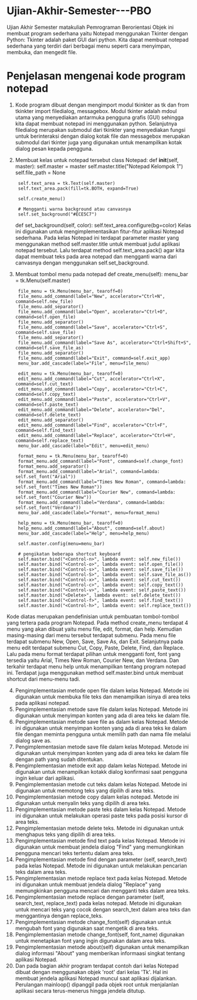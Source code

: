 # Ujian-Akhir-Semester---PBO
Ujian Akhir Semester matakuliah Pemrograman Berorientasi Objek ini membuat program sederhana yaitu Notepad menggunakan Tkinter dengan Python: Tkinter adalah paket GUI dari python. Kita dapat membuat notepad sederhana yang terdiri dari berbagai menu seperti cara menyimpan, membuka, dan mengedit file.

# Penjelasan mengenai kode program notepad
1. Kode program dibuat dengan mengimport modul tkinkter as tk dan from tkinkter import filedialog, messagebox. Modul tkinter adalah mdoul utama yang menyediakan antarmuka pengguna grafis (GUI) sehingga kita dapat membuat notepad ini menggunakan python. Selanjutnya filedialog merupakan submodul dari tkinkter yang menyediakan fungsi untuk berinteraksi dengan dialog kotak file dan messagebox merupakan submodul dari tkinter juga yang digunakan untuk menampilkan kotak dialog pesan kepada pengguna.  
2. Membuat kelas untuk notepad tersebut
    class Notepad:
    def __init__(self, master):
        self.master = master
        self.master.title("Notepad Kelompok 1")
        self.file_path = None

        self.text_area = tk.Text(self.master)
        self.text_area.pack(fill=tk.BOTH, expand=True)

        self.create_menu()
        
        # Mengganti warna background atau canvasnya
        self.set_background("#ECE5C7")
        
    def set_background(self, color):
        self.text_area.configure(bg=color)
Kelas ini digunakan untuk mengimplementasikan fitur-fitur aplikasi Notepad sederhana. Pada kelas Notepad ini terdapat parameter master yang menggunakan method self.master.title untuk membuat judul aplikasi notepad tersebut. Lalu terdapat method self.text_area.pack() agar kita dapat membuat teks pada area notepad dan mengganti warna dari canvasnya dengan menggunakan self.set_background.    

3. Membuat tombol menu pada notepad
def create_menu(self):
        menu_bar = tk.Menu(self.master)

        file_menu = tk.Menu(menu_bar, tearoff=0)
        file_menu.add_command(label="New", accelerator="Ctrl+N", command=self.new_file)
        file_menu.add_separator()
        file_menu.add_command(label="Open", accelerator="Ctrl+O", command=self.open_file)
        file_menu.add_separator()
        file_menu.add_command(label="Save", accelerator="Ctrl+S", command=self.save_file)
        file_menu.add_separator()
        file_menu.add_command(label="Save As", accelerator="Ctrl+Shift+S", command=self.save_file_as)
        file_menu.add_separator()
        file_menu.add_command(label="Exit", command=self.exit_app)
        menu_bar.add_cascade(label="File", menu=file_menu)

        edit_menu = tk.Menu(menu_bar, tearoff=0)
        edit_menu.add_command(label="Cut", accelerator="Ctrl+X", command=self.cut_text)
        edit_menu.add_command(label="Copy", accelerator="Ctrl+C", command=self.copy_text)
        edit_menu.add_command(label="Paste", accelerator="Ctrl+V", command=self.paste_text)
        edit_menu.add_command(label="Delete", accelerator="Del", command=self.delete_text)
        edit_menu.add_separator()
        edit_menu.add_command(label="Find", accelerator="Ctrl+F", command=self.find_text)
        edit_menu.add_command(label="Replace", accelerator="Ctrl+H", command=self.replace_text)
        menu_bar.add_cascade(label="Edit", menu=edit_menu)

        format_menu = tk.Menu(menu_bar, tearoff=0)
        format_menu.add_command(label="Font", command=self.change_font)
        format_menu.add_separator()
        format_menu.add_command(label="Arial", command=lambda: self.set_font("Arial"))
        format_menu.add_command(label="Times New Roman", command=lambda: self.set_font("Times New Roman"))
        format_menu.add_command(label="Courier New", command=lambda: self.set_font("Courier New"))
        format_menu.add_command(label="Verdana", command=lambda: self.set_font("Verdana"))
        menu_bar.add_cascade(label="Format", menu=format_menu)

        help_menu = tk.Menu(menu_bar, tearoff=0)
        help_menu.add_command(label="About", command=self.about)
        menu_bar.add_cascade(label="Help", menu=help_menu)

        self.master.config(menu=menu_bar)

        # pengikatan beberapa shortcut keyboard
        self.master.bind("<Control-n>", lambda event: self.new_file())
        self.master.bind("<Control-o>", lambda event: self.open_file())
        self.master.bind("<Control-s>", lambda event: self.save_file())
        self.master.bind("<Control-S>", lambda event: self.save_file_as())
        self.master.bind("<Control-x>", lambda event: self.cut_text())
        self.master.bind("<Control-c>", lambda event: self.copy_text())
        self.master.bind("<Control-v>", lambda event: self.paste_text())
        self.master.bind("<Delete>", lambda event: self.delete_text())
        self.master.bind("<Control-f>", lambda event: self.find_text())
        self.master.bind("<Control-h>", lambda event: self.replace_text())
        
Kode diatas merupakan pendefinisian untuk pembuatan tombol-tombol yang tertera pada program Notepad. Pada method create_menu terdapat 4 menu yang akan dibuat yaitu menu file, edit, format, dan help. Kemudian masing-masing dari menu tersebut terdapat submenu. Pada menu file terdapat submenu New, Open, Save, Save As, dan Exit. Selanjutnya pada menu edit terdapat submenu Cut, Copy, Paste, Delete, Find, dan Replace. Lalu pada menu format terdapat pilihan untuk mengganti font, font yang tersedia yaitu Arial, Times New Roman, Courier New, dan Verdana. Dan terkahir terdapat menu help untuk menampilkan tentang program notepad ini. 
Terdapat juga menggunakan method self.master.bind untuk membuat shortcut dari menu-menu tadi.

4. Pengimplementasian metode open file dalam kelas Notepad. Metode ini digunakan untuk membuka file teks dan menampilkan isinya di area teks pada aplikasi notepad.
5. Pengimplementasian metode save file dalam kelas Notepad. Metode ini digunakan untuk menyimpan konten yang ada di area teks ke dalam file.
6. Pengimplementasian metode save file as dalam kelas Notepad. Metode ini digunakan untuk menyimpan konten yang ada di area teks ke dalam file dengan meminta pengguna untuk memilih path dan nama file melalui dialog save as.
7. Pengimplementasian metode save file dalam kelas Motepad. Metode ini digunakan untuk menyimpan konten yang ada di area teks ke dalam file dengan path yang sudah ditentukan.
8. Pengimplementasian metode exit app dalam kelas Notepad. Metode ini digunakan untuk menampilkan kotakk dialog konfirmasi saat pengguna ingin keluar dari aplikasi.
9. Pengimplementasian metode cut teks dalam kelas Notepad. Metode ini digunakan untuk memotong teks yang dipilih di area teks.
10. Pengimplementasian metode copy dalam kelas notepad. Metode ini digunakan untuk menyalin teks yang dipilih di area teks. 
11. Pengimplementasian metode paste teks dalam kelas Notepad. Metode ini digunakan untuk melakukan operasi paste teks pada posisi kursor di area teks. 
12. Pengimplementasian metode delete teks. Metode ini digunakan untuk menghapus teks yang dipilih di area teks.
13. Pengimplementasian metode find text pada kelas Notepad. Metode ini digunakan untuk membuat jendela dialog "Find" yang memungkinkan pengguna mencari teks tertentu dalam area teks. 
14. Pengimplementasian metode find dengan parameter (self, search_text) pada kelas Notepad. Metode ini digunakan untuk melakukan pencarian teks dalam area teks.
15. Pengimplementasian metode replace text pada kelas Notepad. Metode ini digunakan untuk membuat jendela dialog "Replace" yang memungkinkan pengguna mencari dan mengganti teks dalam area teks.
16. Pengimplementasian metode replace dengan parameter (self, search_text, replace_text) pada kelas notepad. Metode ini digunakan untuk mencari teks yang cocok dengan search_text dalam area teks dan menggantinya dengan replace_teks.
17. Pengimplementasian metode change_font(self) digunakan untuk mengubah font yang digunakan saat mengetik di area teks.
18. Pengimplementasian metode change_font(self, font_name) digunakan untuk menetapkan font yang ingin digunakan dalam area teks.
19. Pengimplementasian metode about(self) digunakan untuk menampilkan dialog informasi "About" yang memberikan informaasi singkat tentang aplikasi Notepad. 
20. Dan pada bagian akhir program terdapat contoh dari kelas Notepad dibuat dengan menggunakan objek 'root' dari kelas 'Tk'. Hal ini membuat jendela aplikasi Notepad muncul saat aplikasi dijalankan. Perulangan mainloop() dipanggil pada objek root untuk menjalanlan aplikasi secara terus-menerus hingga jendela ditutup.
